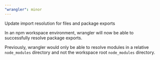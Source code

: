 ```yaml
---
"wrangler": minor
---
```


Update import resolution for files and package exports

In an npm workspace environment, wrangler will now be able to successfully resolve package exports.

Previously, wrangler would only be able to resolve modules in a relative `node_modules` directory and not the workspace root `node_modules` directory.
